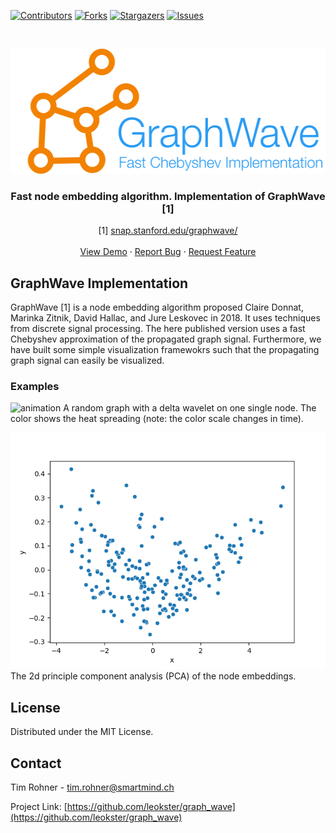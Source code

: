 <!--
*** Thanks for checking out the Best-README-Template. If you have a suggestion
*** that would make this better, please fork the repo and create a pull request
*** or simply open an issue with the tag "enhancement".
*** Thanks again! Now go create something AMAZING! :D
***
***
***
*** To avoid retyping too much info. Do a search and replace for the following:
*** leokster, graph_wave, twitter_handle, email, Variational Autoencoder, project_description
-->



<!-- PROJECT SHIELDS -->
<!--
*** I'm using markdown "reference style" links for readability.
*** Reference links are enclosed in brackets [ ] instead of parentheses ( ).
*** See the bottom of this document for the declaration of the reference variables
*** for contributors-url, forks-url, etc. This is an optional, concise syntax you may use.
*** https://www.markdownguide.org/basic-syntax/#reference-style-links
-->
[![Contributors][contributors-shield]][contributors-url]
[![Forks][forks-shield]][forks-url]
[![Stargazers][stars-shield]][stars-url]
[![Issues][issues-shield]][issues-url]
<!--[![MIT License][license-shield]][license-url]
[![LinkedIn][linkedin-shield]][linkedin-url1]
[![LinkedIn][linkedin-shield]][linkedin-url2]-->



<!-- PROJECT LOGO -->
<br />
<p align="center">
  <a href="https://github.com/leokster/graph_wave">
    <img src="images/logo.png" alt="Logo" height="200">
  </a>

  <h3 align="center">Fast node embedding algorithm. Implementation of GraphWave [1]</h3>

  <p align="center">
    [1] <a href="http://snap.stanford.edu/graphwave/">snap.stanford.edu/graphwave/</a>
    <br />
    <!--<a href="https://github.com/leokster/graph_wave"><strong>Explore the docs »</strong></a>
    <br />-->
    <br />
    <a href="https://github.com/leokster/graph_wave/tree/main/examples">View Demo</a>
    ·
    <a href="https://github.com/leokster/graph_wave/issues">Report Bug</a>
    ·
    <a href="https://github.com/leokster/graph_wave/issues">Request Feature</a>
  </p>
</p>



<!-- TABLE OF CONTENTS 
<details open="open">
  <summary><h2 style="display: inline-block">Table of Contents</h2></summary>
  <ol>
    <li>
      <a href="#about-the-project"></a>
      <ul>
        <li><a href="#built-with">Built With</a></li>
      </ul>
    </li>
    <li>
      <a href="#getting-started">Getting Started</a>
      <ul>
        <li><a href="#prerequisites">Prerequisites</a></li>
        <li><a href="#installation">Installation</a></li>
      </ul>
    </li>
    <li><a href="#usage">Usage</a></li>
    <li><a href="#roadmap">Roadmap</a></li>
    <li><a href="#contributing">Contributing</a></li>
    <li><a href="#license">License</a></li>
    <li><a href="#contact">Contact</a></li>
    <li><a href="#acknowledgements">Acknowledgements</a></li>
  </ol>
</details>

-->

<!-- ABOUT THE PROJECT -->
## GraphWave Implementation

GraphWave [1] is a node embedding algorithm proposed 
Claire Donnat, Marinka Zitnik, David Hallac, and Jure 
Leskovec in 2018. It uses techniques from discrete signal
processing. The here published version uses a fast Chebyshev
approximation of the propagated graph signal. Furthermore, 
we have built some simple visualization framewokrs such that
the propagating graph signal can easily be visualized.



### Examples

![animation][animation]
A random graph with a delta wavelet on one single node. The color shows
the heat spreading (note: the color scale changes in time).

![embedding][embedding]
The 2d principle component analysis (PCA) of the node embeddings.

<!-- LICENSE -->
## License

Distributed under the MIT License.


<!-- CONTACT -->
## Contact

Tim Rohner - tim.rohner@smartmind.ch

Project Link: [https://github.com/leokster/graph_wave](https://github.com/leokster/graph_wave)







<!-- MARKDOWN LINKS & IMAGES -->
<!-- https://www.markdownguide.org/basic-syntax/#reference-style-links -->
[contributors-shield]: https://img.shields.io/github/contributors/leokster/graph_wave.svg?style=for-the-badge
[contributors-url]: https://github.com/leokster/graph_wave/graphs/contributors
[forks-shield]: https://img.shields.io/github/forks/leokster/graph_wave.svg?style=for-the-badge
[forks-url]: https://github.com/leokster/graph_wave/network/members
[stars-shield]: https://img.shields.io/github/stars/leokster/graph_wave.svg?style=for-the-badge
[stars-url]: https://github.com/leokster/graph_wave/stargazers
[issues-shield]: https://img.shields.io/github/issues/leokster/graph_wave.svg?style=for-the-badge
[issues-url]: https://github.com/leokster/graph_wave/issues
[license-shield]: https://img.shields.io/github/license/leokster/graph_wave.svg?style=for-the-badge
[license-url]: https://github.com/leokster/graph_wave/blob/master/LICENSE.txt
[linkedin-shield]: https://img.shields.io/badge/-LinkedIn-black.svg?style=for-the-badge&logo=linkedin&colorB=555
[linkedin-url1]: https://linkedin.com/in/tim-rohner
[linkedin-url2]: https://linkedin.com/in/koen-van-walstijn
[logo]: images/logo.png
[animation]: images/output.gif
[embedding]: images/embedding.png
